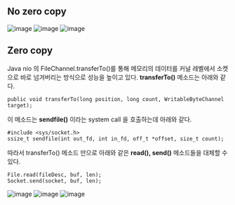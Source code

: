 ## No zero copy

![image](https://user-images.githubusercontent.com/4033129/47827708-b67f7380-ddc2-11e8-94da-59fea049d8a1.png)
![image](https://user-images.githubusercontent.com/4033129/47827886-a7e58c00-ddc3-11e8-84a3-c6efd55ca1f8.png)
![image](https://user-images.githubusercontent.com/4033129/47827888-ac11a980-ddc3-11e8-8221-572a6f33b8b2.png)


## Zero copy
Java nio 의 FileChannel.transferTo()를 통해 메모리의 데이터를 커널 레벨에서 소켓으로 바로 넘겨버리는 방식으로 성능을 높이고 있다.
**transferTo()** 메소드는 아래와 같다.

~~~
public void transferTo(long position, long count, WritableByteChannel target);
~~~

이 메소드는 **sendfile()** 이라는 system call 을 호출하는데 아래와 같다.

~~~
#include <sys/socket.h>
ssize_t sendfile(int out_fd, int in_fd, off_t *offset, size_t count);
~~~

따라서 transferTo() 메소드 만으로 아래와 같은 **read(), send()** 메소드들을 대체할 수 있다.

~~~
File.read(fileDesc, buf, len);
Socket.send(socket, buf, len);
~~~


![image](https://user-images.githubusercontent.com/4033129/47827697-a9fb1b00-ddc2-11e8-81b1-2a38730ff747.png)
![image](https://user-images.githubusercontent.com/4033129/47827894-b338b780-ddc3-11e8-9d75-8ef621b0e3ba.png)
![image](https://user-images.githubusercontent.com/4033129/47827898-b6cc3e80-ddc3-11e8-9e62-88c10b4e98fd.png)
